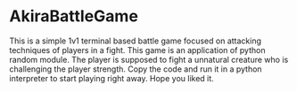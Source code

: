 # AkiraBattleGame
This is a simple 1v1 terminal based battle game focused on attacking techniques of players in a fight. 
This game is an application of python random module.
The player is supposed to fight a unnatural creature who is challenging the player strength. 
Copy the code and run it in a python interpreter to start playing right away.
Hope you liked it.
